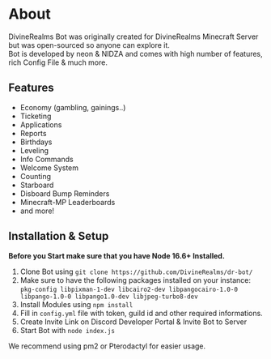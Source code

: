 # About
DivineRealms Bot was originally created for DivineRealms Minecraft Server but was open-sourced so anyone can explore it.    
Bot is developed by neon & NIDZA and comes with high number of features, rich Config File & much more.

## Features
- Economy (gambling, gainings..)
- Ticketing
- Applications
- Reports
- Birthdays
- Leveling
- Info Commands
- Welcome System
- Counting
- Starboard
- Disboard Bump Reminders
- Minecraft-MP Leaderboards
- and more!

## Installation & Setup
**Before you Start make sure that you have Node 16.6+ Installed.**

1. Clone Bot using `git clone https://github.com/DivineRealms/dr-bot/`
2. Make sure to have the following packages installed on your instance: `pkg-config libpixman-1-dev libcairo2-dev libpangocairo-1.0-0 libpango-1.0-0 libpango1.0-dev libjpeg-turbo8-dev`
3. Install Modules using `npm install`
4. Fill in `config.yml` file with token, guild id and other required informations.
5. Create Invite Link on Discord Developer Portal & Invite Bot to Server
6. Start Bot with `node index.js`

We recommend using pm2 or Pterodactyl for easier usage.
